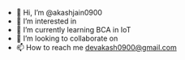 - 👋 Hi, I’m @akashjain0900
- 👀 I’m interested in 
- 🌱 I’m currently learning BCA in IoT
- 💞️ I’m looking to collaborate on
- 📫 How to reach me devakash0900@gmail.com

<!---
akashjain0900/akashjain0900 is a ✨ special ✨ repository because its `README.md` (this file) appears on your GitHub profile.
You can click the Preview link to take a look at your changes.
--->
